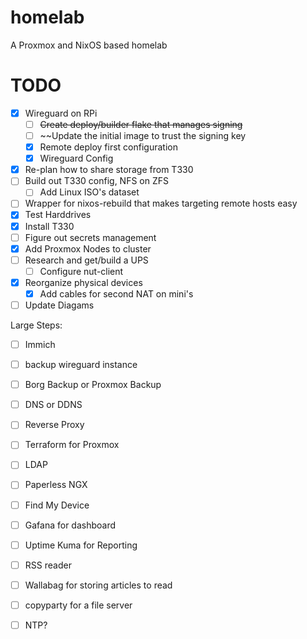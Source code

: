 # homelab
A Proxmox and NixOS based homelab

# TODO

- [x] Wireguard on RPi
	- [ ] ~~Create deploy/builder flake that manages signing~~
	- [ ] ~~Update the initial image to trust the signing key
	- [x] Remote deploy first configuration
	- [x] Wireguard Config
- [x] Re-plan how to share storage from T330
- [ ] Build out T330 config, NFS on ZFS
	- [ ] Add Linux ISO's dataset
- [ ] Wrapper for nixos-rebuild that makes targeting remote hosts easy
- [x] Test Harddrives
- [x] Install T330
- [ ] Figure out secrets management
- [x] Add Proxmox Nodes to cluster
- [ ] Research and get/build a UPS
	- [ ] Configure nut-client
- [x] Reorganize physical devices
	- [x] Add cables for second NAT on mini's 
- [ ] Update Diagams

Large Steps:
- [ ] Immich
- [ ] backup wireguard instance
- [ ] Borg Backup or Proxmox Backup
- [ ] DNS or DDNS
- [ ] Reverse Proxy
- [ ] Terraform for Proxmox
- [ ] LDAP
- [ ] Paperless NGX
- [ ] Find My Device
- [ ] Gafana for dashboard
- [ ] Uptime Kuma for Reporting
- [ ] RSS reader
- [ ] Wallabag for storing articles to read
- [ ] copyparty for a file server
- [ ] NTP?

